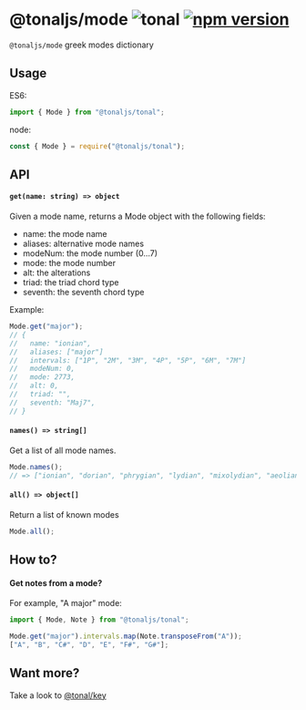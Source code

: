 # @tonaljs/mode ![tonal](https://img.shields.io/badge/@tonaljs-mode-yellow.svg?style=flat-square) [![npm version](https://img.shields.io/npm/v/@tonaljs/mode.svg?style=flat-square)](https://www.npmjs.com/package/@tonaljs/mode)

`@tonaljs/mode` greek modes dictionary

## Usage

ES6:

```js
import { Mode } from "@tonaljs/tonal";
```

node:

```js
const { Mode } = require("@tonaljs/tonal");
```

## API

#### `get(name: string) => object`

Given a mode name, returns a Mode object with the following fields:

- name: the mode name
- aliases: alternative mode names
- modeNum: the mode number (0...7)
- mode: the mode number
- alt: the alterations
- triad: the triad chord type
- seventh: the seventh chord type

Example:

```js
Mode.get("major");
// {
//   name: "ionian",
//   aliases: ["major"]
//   intervals: ["1P", "2M", "3M", "4P", "5P", "6M", "7M"]
//   modeNum: 0,
//   mode: 2773,
//   alt: 0,
//   triad: "",
//   seventh: "Maj7",
// }
```

#### `names() => string[]`

Get a list of all mode names.

```js
Mode.names();
// => ["ionian", "dorian", "phrygian", "lydian", "mixolydian", "aeolian", "locrian"];
```

#### `all() => object[]`

Return a list of known modes

```js
Mode.all();
```

## How to?

#### Get notes from a mode?

For example, "A major" mode:

```js
import { Mode, Note } from "@tonaljs/tonal";

Mode.get("major").intervals.map(Note.transposeFrom("A"));
["A", "B", "C#", "D", "E", "F#", "G#"];
```

## Want more?

Take a look to [@tonal/key](/packages/key)
